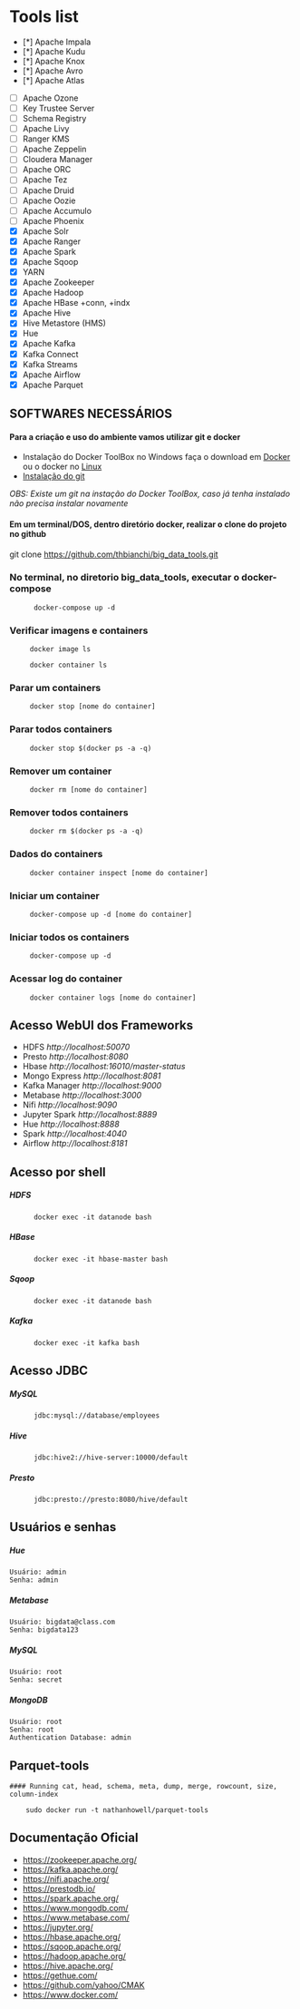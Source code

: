 
# Tools list

 - [*] Apache Impala			
 - [*] Apache Kudu			
 - [*] Apache Knox			
 - [*] Apache Avro
 - [*] Apache Atlas			
 - [ ] Apache Ozone			
 - [ ] Key Trustee Server		
 - [ ] Schema Registry			
 - [ ] Apache Livy			
 - [ ] Ranger KMS			
 - [ ] Apache Zeppelin			
 - [ ] Cloudera Manager		
 - [ ] Apache ORC			
 - [ ] Apache Tez			
 - [ ] Apache Druid			
 - [ ] Apache Oozie			
 - [ ] Apache Accumulo			
 - [ ] Apache Phoenix			
 - [x] Apache Solr			
 - [x] Apache Ranger		
 - [x] Apache Spark			
 - [x] Apache Sqoop			
 - [x] YARN				
 - [x] Apache Zookeeper		
 - [x] Apache Hadoop			
 - [x] Apache HBase +conn, +indx	
 - [x] Apache Hive			
 - [x] Hive Metastore (HMS)		
 - [x] Hue				
 - [x] Apache Kafka			
 - [x] Kafka Connect			
 - [x] Kafka Streams
 - [x] Apache Airflow			
 - [x] Apache Parquet				

## SOFTWARES NECESSÁRIOS
#### Para a criação e uso do ambiente vamos utilizar git e docker
   * Instalação do Docker ToolBox no Windows faça o download em [Docker](https://drive.google.com/drive/folders/12iEACFEjaWfMcZr4c1o3YAbKE9kiH-lb?usp=sharing) ou o docker no [Linux](https://docs.docker.com/install/linux/docker-ce/ubuntu/)
   *  [Instalação do git](https://git-scm.com/book/pt-br/v2/Come%C3%A7ando-Instalando-o-Git)
   
*OBS: Existe um git na instação do Docker ToolBox, caso já tenha instalado não precisa instalar novamente*

#### Em um terminal/DOS, dentro diretório docker, realizar o clone do projeto no github
   git clone https://github.com/thbianchi/big_data_tools.git

### No terminal, no diretorio big_data_tools, executar o docker-compose
          docker-compose up -d        

### Verificar imagens e containers
 
         docker image ls

         docker container ls

### Parar um containers
         docker stop [nome do container]      

### Parar todos containers
         docker stop $(docker ps -a -q)
  
### Remover um container
         docker rm [nome do container]

### Remover todos containers
         docker rm $(docker ps -a -q)         

### Dados do containers
         docker container inspect [nome do container]

### Iniciar um container
         docker-compose up -d [nome do container]

### Iniciar todos os containers
         docker-compose up -d 

### Acessar log do container
         docker container logs [nome do container] 

## Acesso WebUI dos Frameworks
 
* HDFS *http://localhost:50070*
* Presto *http://localhost:8080*
* Hbase *http://localhost:16010/master-status*
* Mongo Express *http://localhost:8081*
* Kafka Manager *http://localhost:9000*
* Metabase *http://localhost:3000*
* Nifi *http://localhost:9090*
* Jupyter Spark *http://localhost:8889*
* Hue *http://localhost:8888*
* Spark *http://localhost:4040*
* Airflow *http://localhost:8181*

## Acesso por shell

   ##### HDFS

          docker exec -it datanode bash

   ##### HBase

          docker exec -it hbase-master bash

   ##### Sqoop

          docker exec -it datanode bash
        
   ##### Kafka

          docker exec -it kafka bash

## Acesso JDBC

   ##### MySQL
          jdbc:mysql://database/employees

   ##### Hive

          jdbc:hive2://hive-server:10000/default

   ##### Presto

          jdbc:presto://presto:8080/hive/default

## Usuários e senhas

   ##### Hue
    Usuário: admin
    Senha: admin

   ##### Metabase
    Usuário: bigdata@class.com
    Senha: bigdata123 

   ##### MySQL
    Usuário: root
    Senha: secret
   
   ##### MongoDB
    Usuário: root
    Senha: root
    Authentication Database: admin

## Parquet-tools

	#### Running cat, head, schema, meta, dump, merge, rowcount, size, column-index

		sudo docker run -t nathanhowell/parquet-tools

## Documentação Oficial

* https://zookeeper.apache.org/
* https://kafka.apache.org/
* https://nifi.apache.org/
* https://prestodb.io/
* https://spark.apache.org/
* https://www.mongodb.com/
* https://www.metabase.com/
* https://jupyter.org/
* https://hbase.apache.org/
* https://sqoop.apache.org/
* https://hadoop.apache.org/
* https://hive.apache.org/
* https://gethue.com/
* https://github.com/yahoo/CMAK
* https://www.docker.com/
